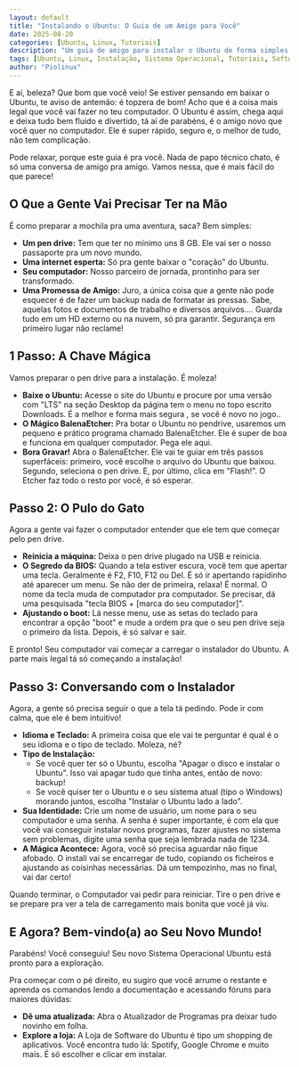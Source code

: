 ```yaml
---
layout: default
title: "Instalando o Ubuntu: O Guia de um Amigo para Você"
date: 2025-08-20
categories: [Ubuntu, Linux, Tutoriais]
description: "Um guia de amigo para instalar o Ubuntu de forma simples e divertida. Passo a passo fácil, sem complicação!"
tags: [Ubuntu, Linux, Instalação, Sistema Operacional, Tutoriais, Software Livre]
author: "Piolinux"
---
```


  <section class="post-content">


<p>E aí, beleza? Que bom que você veio! Se estiver pensando em baixar o Ubuntu, te aviso de antemão: é topzera de bom! Acho que é a coisa mais legal que você vai fazer no teu computador. O Ubuntu é assim, chega aqui e deixa tudo bem fluido e divertido, tá aí de parabéns, é o amigo novo que você quer no computador. Ele é super rápido, seguro e, o melhor de tudo, não tem complicação.</p>

<p>Pode relaxar, porque este guia é pra você. Nada de papo técnico chato, é só uma conversa de amigo pra amigo. Vamos nessa, que é mais fácil do que parece!</p>

<h2>O Que a Gente Vai Precisar Ter na Mão</h2>
<p>É como preparar a mochila pra uma aventura, saca? Bem simples:</p>
<ul>
  <li><strong>Um pen drive:</strong> Tem que ter no mínimo uns 8 GB. Ele vai ser o nosso passaporte pra um novo mundo.</li>
  <li><strong>Uma internet esperta:</strong> Só pra gente baixar o "coração" do Ubuntu.</li>
  <li><strong>Seu computador:</strong> Nosso parceiro de jornada, prontinho para ser transformado.</li>
  <li><strong>Uma Promessa de Amigo:</strong> Juro, a única coisa que a gente não pode esquecer é de fazer um backup nada de formatar as pressas. Sabe, aquelas fotos e documentos de trabalho e diversos arquivos.... Guarda tudo em um HD externo ou na nuvem, só pra garantir. Segurança em primeiro lugar não reclame!</li>
</ul>

<h2>1 Passo: A Chave Mágica</h2>
<p>Vamos preparar o pen drive para a instalação. É moleza!</p>
<ul>
  <li><strong>Baixe o Ubuntu:</strong> Acesse o site do Ubuntu e 
  procure por uma versão com "LTS" na seção Desktop da página tem o 
  menu no topo escrito Downloads.  É a melhor e forma mais segura , se você é novo no jogo..</li>
  <li><strong>O Mágico BalenaEtcher:</strong> Pra botar o Ubuntu no pendrive, usaremos um pequeno e prático programa chamado BalenaEtcher. Ele é super de boa e funciona em qualquer computador. Pega ele aqui.</li>
  <li><strong>Bora Gravar!</strong> Abra o BalenaEtcher. Ele vai te guiar em três passos superfáceis: primeiro, você escolhe o arquivo do Ubuntu que baixou. Segundo, seleciona o pen drive. E, por último, clica em "Flash!". O Etcher faz todo o resto por você, é só esperar.</li>
</ul>

<h2>Passo 2: O Pulo do Gato</h2>
<p>Agora a gente vai fazer o computador entender que ele tem que começar pelo pen drive.</p>
<ul>
  <li><strong>Reinicia a máquina:</strong> Deixa o pen drive plugado na USB e reinicia.</li>
  <li><strong>O Segredo da BIOS:</strong> Quando a tela estiver escura, você tem que apertar uma tecla. Geralmente é F2, F10, F12 ou Del. É só ir apertando rapidinho até aparecer um menu. Se não der de primeira, relaxa! É normal. O nome da tecla muda de computador pra computador. Se precisar, dá uma pesquisada "tecla BIOS + [marca do seu computador]".</li>
  <li><strong>Ajustando o boot:</strong> Lá nesse menu, use as setas do teclado para encontrar a opção "boot" e mude a ordem pra que o seu pen drive seja o primeiro da lista. Depois, é só salvar e sair.</li>
</ul>
<p>E pronto! Seu computador vai começar a carregar o instalador do Ubuntu. A parte mais legal tá só começando a instalação!</p>

<h2>Passo 3: Conversando com o Instalador</h2>
<p>Agora, a gente só precisa seguir o que a tela tá pedindo. Pode ir com calma, que ele é bem intuitivo!</p>
<ul>
  <li><strong>Idioma e Teclado:</strong> A primeira coisa que ele vai te perguntar é qual é o seu idioma e o tipo de teclado. Moleza, né?</li>
  <li><strong>Tipo de Instalação:</strong>
    <ul>
      <li>Se você quer ter só o Ubuntu, escolha "Apagar o disco e instalar o Ubuntu". Isso vai apagar tudo que tinha antes, então de novo: backup!</li>
      <li>Se você quiser ter o Ubuntu e o seu sistema atual (tipo o Windows) morando juntos, escolha "Instalar o Ubuntu lado a lado".</li>
    </ul>
  </li>
  <li><strong>Sua Identidade:</strong> Crie um nome de usuário, um nome para o seu computador e uma senha. A senha é super importante, é com ela que você vai conseguir instalar novos programas, fazer ajustes no sistema sem problemas, digite uma senha que seja lembrada nada de 1234.</li>
  <li><strong>A Mágica Acontece:</strong> Agora, você só precisa aguardar não fique afobado. O install vai se encarregar de tudo, copiando os ficheiros e ajustando as coisinhas necessárias. Dá um tempozinho, mas no final, vai dar certo!</li>
</ul>
<p>Quando terminar, o Computador vai pedir para reiniciar. Tire o pen drive e se prepare pra ver a tela de carregamento mais bonita que você já viu.</p>

<h2>E Agora? Bem-vindo(a) ao Seu Novo Mundo!</h2>
<p>Parabéns! Você conseguiu! Seu novo Sistema Operacional Ubuntu está pronto para a exploração.</p>
<p>Pra começar com o pé direito, eu sugiro que você arrume o restante e aprenda os comandos lendo a documentação e acessando fóruns para maiores dúvidas:</p>
<ul>
  <li><strong>Dê uma atualizada:</strong> Abra o Atualizador de Programas pra deixar tudo novinho em folha.</li>
  <li><strong>Explore a loja:</strong> A Loja de Software do Ubuntu é tipo um shopping de aplicativos. Você encontra tudo lá: Spotify, Google Chrome e muito mais. É só escolher e clicar em instalar.</li>
</ul>
